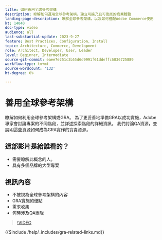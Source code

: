 ```yaml
---
title: 如何善用全球參考架構
description: 瞭解如何運用全球參考架構，建立可擴充且可復原的商業體驗
landing-page-description: 瞭解全球參考架構，以及如何搭配Adobe Commerce使用
kt: 14040
doc-type: video
audience: all
last-substantial-update: 2023-9-27
feature: Best Practices, Configuration, Install
topic: Architecture, Commerce, Development
role: Architect, Developer, User, Leader
level: Beginner, Intermediate
source-git-commit: eaee7e251c3b55d6d9991f61ddeffc6036725889
workflow-type: tm+mt
source-wordcount: '132'
ht-degree: 0%

---
```


# 善用全球參考架構

瞭解如何利用全球參考架構或GRA。 為了更妥善地準備GRA以成功實施，Adobe專家會討論專案的不同階段，並詳述探索階段的詳細資訊。 我們討論QA資源，並說明這些資源如何成為GRA實作的寶貴資源。

## 這部影片是給誰看的？

* 需要瞭解此概念的人。
* 具有多個品牌的大型專案

## 視訊內容

* 不被視為全球參考架構的內容
* GRA實施的優點
* 需求收集
* 何時涉及QA團隊

>[!VIDEO](https://video.tv.adobe.com/v/3424604?learn=on)

{{$include /help/_includes/gra-related-links.md}}
